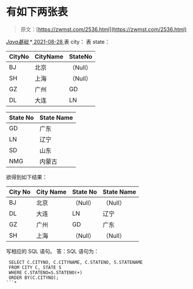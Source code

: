 <!--yml
category: 未分类
date: 0001-01-01 00:00:00
--->

# 有如下两张表

> 原文：[https://zwmst.com/2536.html](https://zwmst.com/2536.html)

   [ *Java基础* ](https://zwmst.com/java%e5%9f%ba%e7%a1%80)*[ <time datetime="2021-08-28T17:52:58+08:00"> 2021-08-28 </time> ](https://zwmst.com/2536.html)  表 city： 表 state：

| CityNo | CityName | StateNo |
| --- | --- | --- |
| BJ | 北京 | （Null） |
| SH | 上海 | （Null） |
| GZ | 广州 | GD |
| DL | 大连 | LN |

| State No | State Name |
| --- | --- |
| GD | 广东 |
| LN | 辽宁 |
| SD | 山东 |
| NMG | 内蒙古 |

欲得到如下结果：

| City No | City Name | State No | State Name |
| --- | --- | --- | --- |
| BJ | 北京 | （Null） | （Null） |
| DL | 大连 | LN | 辽宁 |
| GZ | 广州 | GD | 广东 |
| SH | 上海 | （Null） | （Null） |

写相应的 SQL 语句。
答：SQL 语句为：

```
 SELECT C.CITYNO, C.CITYNAME, C.STATENO, S.STATENAME 
 FROM CITY C, STATE S 
 WHERE C.STATENO=S.STATENO(+) 
 ORDER BY(C.CITYNO); 
```*